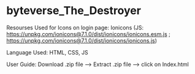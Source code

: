 # byteverse_The_Destroyer

Resourses  Used for Icons on login page: Ionicons (JS:  https://unpkg.com/ionicons@7.1.0/dist/ionicons/ionicons.esm.js ; https://unpkg.com/ionicons@7.1.0/dist/ionicons/ionicons.js)

Language Used: HTML, CSS, JS


User Guide: Download .zip file  -->  Extract .zip file  -->  click on Index.html                            
